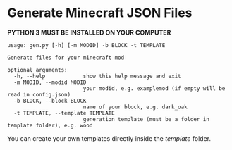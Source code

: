 # Generate Minecraft JSON Files

**PYTHON 3 MUST BE INSTALLED ON YOUR COMPUTER**

    usage: gen.py [-h] [-m MODID] -b BLOCK -t TEMPLATE
    
    Generate files for your minecraft mod
    
    optional arguments:
      -h, --help            show this help message and exit
      -m MODID, --modid MODID
                            your modid, e.g. examplemod (if empty will be read in config.json)
      -b BLOCK, --block BLOCK
                            name of your block, e.g. dark_oak
      -t TEMPLATE, --template TEMPLATE
                            generation template (must be a folder in template folder), e.g. wood

You can create your own templates directly inside the *template* folder.
